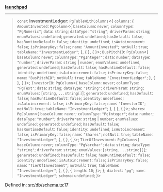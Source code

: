 [**launchpad**](index.md)

***

> `const` **InvestmentLedger**: `PgTableWithColumns`\<\{ `columns`: \{ `AmountInvested`: `PgColumn`\<\{ `baseColumn`: `never`; `columnType`: `"PgNumeric"`; `data`: `string`; `dataType`: `"string"`; `driverParam`: `string`; `enumValues`: `undefined`; `generated`: `undefined`; `hasDefault`: `false`; `hasRuntimeDefault`: `false`; `identity`: `undefined`; `isAutoincrement`: `false`; `isPrimaryKey`: `false`; `name`: `"AmountInvested"`; `notNull`: `true`; `tableName`: `"InvestmentLedger"`; \}, \{ \}, \{ \}\>; `BusPitchID`: `PgColumn`\<\{ `baseColumn`: `never`; `columnType`: `"PgInteger"`; `data`: `number`; `dataType`: `"number"`; `driverParam`: `string` \| `number`; `enumValues`: `undefined`; `generated`: `undefined`; `hasDefault`: `false`; `hasRuntimeDefault`: `false`; `identity`: `undefined`; `isAutoincrement`: `false`; `isPrimaryKey`: `false`; `name`: `"BusPitchID"`; `notNull`: `true`; `tableName`: `"InvestmentLedger"`; \}, \{ \}, \{ \}\>; `InvestorID`: `PgColumn`\<\{ `baseColumn`: `never`; `columnType`: `"PgText"`; `data`: `string`; `dataType`: `"string"`; `driverParam`: `string`; `enumValues`: \[`string`, `...string[]`\]; `generated`: `undefined`; `hasDefault`: `false`; `hasRuntimeDefault`: `false`; `identity`: `undefined`; `isAutoincrement`: `false`; `isPrimaryKey`: `false`; `name`: `"InvestorID"`; `notNull`: `true`; `tableName`: `"InvestmentLedger"`; \}, \{ \}, \{ \}\>; `shares`: `PgColumn`\<\{ `baseColumn`: `never`; `columnType`: `"PgInteger"`; `data`: `number`; `dataType`: `"number"`; `driverParam`: `string` \| `number`; `enumValues`: `undefined`; `generated`: `undefined`; `hasDefault`: `false`; `hasRuntimeDefault`: `false`; `identity`: `undefined`; `isAutoincrement`: `false`; `isPrimaryKey`: `false`; `name`: `"Shares"`; `notNull`: `true`; `tableName`: `"InvestmentLedger"`; \}, \{ \}, \{ \}\>; `TierOfInvestment`: `PgColumn`\<\{ `baseColumn`: `never`; `columnType`: `"PgVarchar"`; `data`: `string`; `dataType`: `"string"`; `driverParam`: `string`; `enumValues`: \[`string`, `...string[]`\]; `generated`: `undefined`; `hasDefault`: `false`; `hasRuntimeDefault`: `false`; `identity`: `undefined`; `isAutoincrement`: `false`; `isPrimaryKey`: `false`; `name`: `"TierOfInvestment"`; `notNull`: `true`; `tableName`: `"InvestmentLedger"`; \}, \{ \}, \{ `length`: `10`; \}\>; \}; `dialect`: `"pg"`; `name`: `"InvestmentLedger"`; `schema`: `undefined`; \}\>

Defined in: [src/db/schema.ts:17](https://github.com/victorbratov/launchpad/blob/ba912ff5e4884ef55d41a8ab239f2bb8e81f8ecb/src/db/schema.ts#L17)
